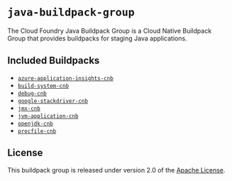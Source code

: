 # `java-buildpack-group`
The Cloud Foundry Java Buildpack Group is a Cloud Native Buildpack Group that provides buildpacks for staging Java applications.

## Included Buildpacks
* [`azure-application-insights-cnb`](https://github.com/cloudfoundry/azure-application-insights-cnb)
* [`build-system-cnb`](https://github.com/cloudfoundry/build-system-cnb)
* [`debug-cnb`](https://github.com/cloudfoundry/debug-cnb)
* [`google-stackdriver-cnb`](https://github.com/cloudfoundry/google-stackdriver-cnb)
* [`jmx-cnb`](https://github.com/cloudfoundry/jmx-cnb)
* [`jvm-application-cnb`](https://github.com/cloudfoundry/jvm-application-cnb)
* [`openjdk-cnb`](https://github.com/cloudfoundry/openjdk-cnb)
* [`procfile-cnb`](https://github.com/cloudfoundry/procfile-cnb)

## License
This buildpack group is released under version 2.0 of the [Apache License][a].

[a]: https://www.apache.org/licenses/LICENSE-2.0
